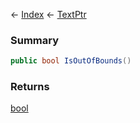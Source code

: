 ← [Index](Api-Index) ← [TextPtr](VRage.Game.ModAPI.Ingame.Utilities.TextPtr)

### Summary

```csharp
public bool IsOutOfBounds()
```

### Returns

[bool](https://docs.microsoft.com/en-us/dotnet/api/system.boolean?view=netframework-4.6)

